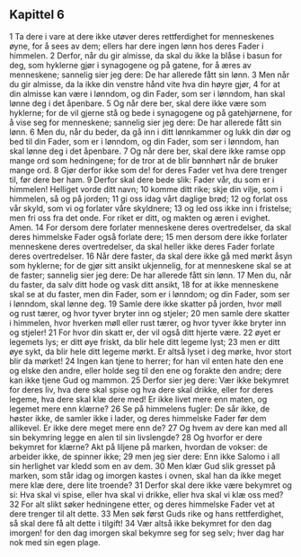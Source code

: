 ## Kapittel 6

1 Ta dere i vare at dere ikke utøver deres rettferdighet for menneskenes øyne, for å sees av dem; ellers har dere ingen lønn hos deres Fader i himmelen.
2 Derfor, når du gir almisse, da skal du ikke la blåse i basun for deg, som hyklerne gjør i synagogene og på gatene, for å æres av menneskene; sannelig sier jeg dere: De har allerede fått sin lønn.
3 Men når du gir almisse, da la ikke din venstre hånd vite hva din høyre gjør,
4 for at din almisse kan være i lønndom, og din Fader, som ser i lønndom, han skal lønne deg i det åpenbare.
5 Og når dere ber, skal dere ikke være som hyklerne; for de vil gjerne stå og bede i synagogene og på gatehjørnene, for å vise seg for menneskene; sannelig sier jeg dere: De har allerede fått sin lønn.
6 Men du, når du beder, da gå inn i ditt lønnkammer og lukk din dør og bed til din Fader, som er i lønndom, og din Fader, som ser i lønndom, han skal lønne deg i det åpenbare.
7 Og når dere ber, skal dere ikke ramse opp mange ord som hedningene; for de tror at de blir bønnhørt når de bruker mange ord.
8 Gjør derfor ikke som de! for deres Fader vet hva dere trenger til, før dere ber ham.
9 Derfor skal dere bede slik: Fader vår, du som er i himmelen! Helliget vorde ditt navn;
10 komme ditt rike; skje din vilje, som i himmelen, så og på jorden;
11 gi oss idag vårt daglige brød;
12 og forlat oss vår skyld, som vi og forlater våre skyldnere;
13 og led oss ikke inn i fristelse; men fri oss fra det onde. For riket er ditt, og makten og æren i evighet. Amen.
14 For dersom dere forlater menneskene deres overtredelser, da skal deres himmelske Fader også forlate dere;
15 men dersom dere ikke forlater menneskene deres overtredelser, da skal heller ikke deres Fader forlate deres overtredelser.
16 Når dere faster, da skal dere ikke gå med mørkt åsyn som hyklerne; for de gjør sitt ansikt ukjennelig, for at menneskene skal se at de faster; sannelig sier jeg dere: De har allerede fått sin lønn.
17 Men du, når du faster, da salv ditt hode og vask ditt ansikt,
18 for at ikke menneskene skal se at du faster, men din Fader, som er i lønndom; og din Fader, som ser i lønndom, skal lønne deg.
19 Samle dere ikke skatter på jorden, hvor møll og rust tærer, og hvor tyver bryter inn og stjeler;
20 men samle dere skatter i himmelen, hvor hverken møll eller rust tærer, og hvor tyver ikke bryter inn og stjeler!
21 For hvor din skatt er, der vil også ditt hjerte være.
22 øyet er legemets lys; er ditt øye friskt, da blir hele ditt legeme lyst;
23 men er ditt øye sykt, da blir hele ditt legeme mørkt. Er altså lyset i deg mørke, hvor stort blir da mørket!
24 Ingen kan tjene to herrer; for han vil enten hate den ene og elske den andre, eller holde seg til den ene og forakte den andre; dere kan ikke tjene Gud og mammon.
25 Derfor sier jeg dere: Vær ikke bekymret for deres liv, hva dere skal spise og hva dere skal drikke, eller for deres legeme, hva dere skal klæ dere med! Er ikke livet mere enn maten, og legemet mere enn klærne?
26 Se på himmelens fugler: De sår ikke, de høster ikke, de samler ikke i lader, og deres himmelske Fader før dem allikevel. Er ikke dere meget mere enn de?
27 Og hvem av dere kan med all sin bekymring legge en alen til sin livslengde?
28 Og hvorfor er dere bekymret for klærne? Akt på liljene på marken, hvordan de vokser: de arbeider ikke, de spinner ikke;
29 men jeg sier dere: Enn ikke Salomo i all sin herlighet var kledd som en av dem.
30 Men klær Gud slik gresset på marken, som står idag og imorgen kastes i ovnen, skal han da ikke meget mere klæ dere, dere lite troende?
31 Derfor skal dere ikke være bekymret og si: Hva skal vi spise, eller hva skal vi drikke, eller hva skal vi klæ oss med?
32 For alt slikt søker hedningene etter, og deres himmelske Fader vet at dere trenger til alt dette.
33 Men søk først Guds rike og hans rettferdighet, så skal dere få alt dette i tilgift!
34 Vær altså ikke bekymret for den dag imorgen! for den dag imorgen skal bekymre seg for seg selv; hver dag har nok med sin egen plage.
